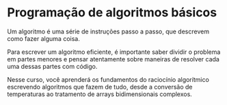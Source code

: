 # Programação de algoritmos básicos

Um algoritmo é uma série de instruções passo a passo, que descrevem como fazer alguma coisa.

Para escrever um algoritmo eficiente, é importante saber dividir o problema em partes menores e pensar atentamente sobre maneiras de resolver cada uma dessas partes com código.

Nesse curso, você aprenderá os fundamentos do raciocínio algorítmico escrevendo algoritmos que fazem de tudo, desde a conversão de temperaturas ao tratamento de arrays bidimensionais complexos.
